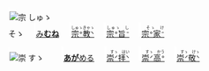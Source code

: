 <kbd><img src="lv0.svg" width="2" height="24"><img src="https://glyphwiki.org/glyph/u5b97.svg" width="24" height="24" alt="宗"></kbd>
<kbd>しゅゝ<br>そゝ</kbd>
　<img src="lv2.svg">[み**むね**](https://jisho.org/search/みむね)
　<img src="lv0.svg">[<ruby>宗ᐤ教ᐠ<rt>しゅゝきゃゝ</ruby>](https://jisho.org/search/宗教)
　<img src="lv1.svg">[<ruby>宗ᐤ旨ᐨ<rt>しゅゝ　し　</rt></ruby>](https://jisho.org/search/崇高)
　<img src="lv2.svg">[<ruby>宗ᐤ家ᐨ<rt>　そゝ　け　</rt></ruby>](https://jisho.org/search/崇敬)

<kbd><img src="lv1.svg" width="2" height="24"><img src="https://glyphwiki.org/glyph/u5b97.svg" width="24" height="24" alt="崇"></kbd>
<kbd>すゝ　</kbd>
　<img src="lv1.svg">[**あが**める](https://jisho.org/search/崇める)
　<img src="lv0.svg">[<ruby>崇ᐟ拝ᐠ<rt>　すゝ　はい</rt></ruby>](https://jisho.org/search/崇拝)
　<img src="lv1.svg">[<ruby>崇ᐟ高ᐤ<rt>　すゝ　かう</ins></rt></ruby>](https://jisho.org/search/崇高)
　<img src="lv2.svg">[<ruby>崇ᐟ敬ᐠ<rt>　すゝ　けゝ</rt></ruby>](https://jisho.org/search/崇敬)




